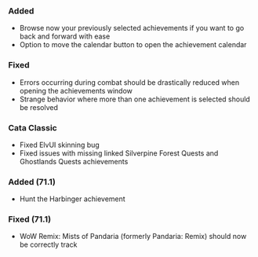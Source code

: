 ### Added
- Browse now your previously selected achievements if you want to go back and forward with ease
- Option to move the calendar button to open the achievement calendar

### Fixed
- Errors occurring during combat should be drastically reduced when opening the achievements window
- Strange behavior where more than one achievement is selected should be resolved

### Cata Classic
- Fixed ElvUI skinning bug
- Fixed issues with missing linked Silverpine Forest Quests and Ghostlands Quests achievements

### Added (71.1)
- Hunt the Harbinger achievement

### Fixed (71.1)
- WoW Remix: Mists of Pandaria (formerly Pandaria: Remix) should now be correctly track
